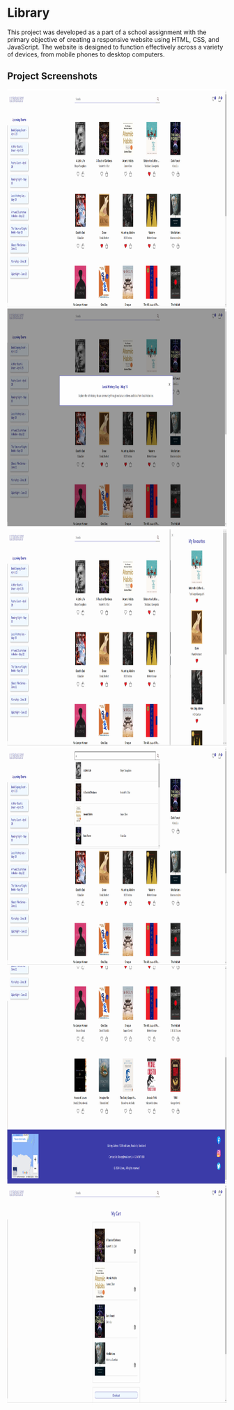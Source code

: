 # Library

This project was developed as a part of a school assignment with the primary objective of creating a responsive website using HTML, CSS, and JavaScript. The website is designed to function effectively across a variety of devices, from mobile phones to desktop computers.

## Project Screenshots
<img src="https://github.com/Ackerblad/Library/blob/master/Screenshots%20for%20ReadMe/1.png" alt="project-screenshot" width="1000" height="500">
<img src="https://github.com/Ackerblad/Library/blob/master/Screenshots%20for%20ReadMe/2.png" alt="project-screenshot" width="1000" height="500">
<img src="https://github.com/Ackerblad/Library/blob/master/Screenshots%20for%20ReadMe/3.png" alt="project-screenshot" width="1000" height="500">
<img src="https://github.com/Ackerblad/Library/blob/master/Screenshots%20for%20ReadMe/4.png" alt="project-screenshot" width="1000" height="500">
<img src="https://github.com/Ackerblad/Library/blob/master/Screenshots%20for%20ReadMe/5.png" alt="project-screenshot" width="1000" height="500">
<img src="https://github.com/Ackerblad/Library/blob/master/Screenshots%20for%20ReadMe/6.png" alt="project-screenshot" width="1000" height="500">


